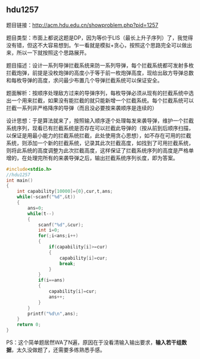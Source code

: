 ## hdu1257

题目链接：http://acm.hdu.edu.cn/showproblem.php?pid=1257

题目类型：市面上都说这题是DP，因为等价于LIS（最长上升子序列）了，我觉得没有错，但这不大容易想到。乍一看就是模拟+贪心，按照这个思路完全可以做出来，所以一下就按照这个思路展开。

题目描述：设计一系列导弹拦截系统来防一系列导弹，每个拦截系统都可发射多枚拦截炮弹，前提是没枚炮弹的高度小于等于前一枚炮弹高度，现给出敌方导弹总数和每枚导弹的高度，求问最少布置几个导弹拦截系统可以保证安全。

题面解析：按顺序处理敌方过来的导弹序列，每枚导弹必须从现有的拦截系统中选出一个用来拦截，如果没有能拦截的就只能新增一个拦截系统。每个拦截系统可以拦截一系列非严格降序的导弹（而且没必要按来袭顺序是连续的）

设计思想：于是算法就来了，按照输入顺序逐个处理每发来袭导弹，维护一个拦截系统序列，现看已有拦截系统是否存在可以拦截此导弹的（按从前到后顺序扫描，以保证是用最小能力的拦截系统拦截，此处使用贪心思想），如不存在可用的拦截系统，则添加一个新的拦截系统，记录其此次拦截高度，如找到了可用拦截系统，则将此系统的高度调整为此次拦截高度，这样保证了拦截系统序列的高度是严格单增的，在处理完所有的来袭导弹之后，输出拦截系统序列长度，即为答案。

``` c
#include<stdio.h>
//hdu1257
int main()
{
    int capability[10000]={0},cur,t,ans;
    while(~scanf("%d",&t))
    {
        ans=0;
        while(t--)
        {
            scanf("%d",&cur);
            int i=0;
            for(;i<ans;i++)
            {
                if(capability[i]>=cur)
                {
                    capability[i]=cur;
                    break;
                }
            }
            if(i==ans)
            {
                capability[i]=cur;
                ans++;
            }
        }
        printf("%d\n",ans);
    }
    return 0;
}

```

PS：这个简单题居然WA了N遍，原因在于没看清输入输出要求，**输入若干组数据**，太久没做题了，还需要多练熟悉手感。
